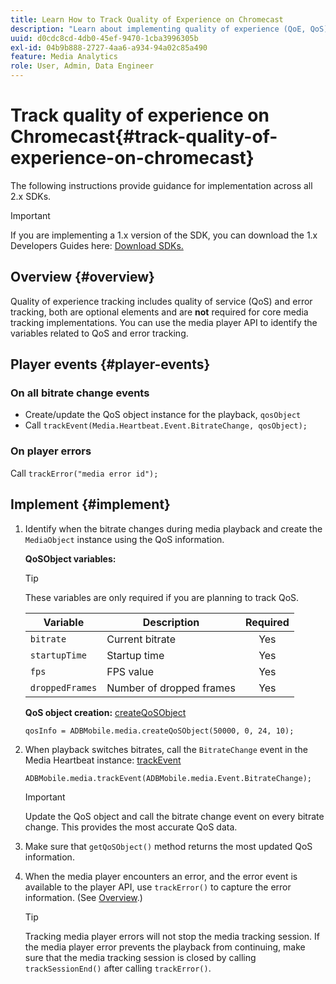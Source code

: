 ```yaml
---
title: Learn How to Track Quality of Experience on Chromecast
description: "Learn about implementing quality of experience (QoE, QoS) tracking using the Media SDK on Chromecast."
uuid: d0cdc8cd-4db0-45ef-9470-1cba3996305b
exl-id: 04b9b888-2727-4aa6-a934-94a02c85a490
feature: Media Analytics
role: User, Admin, Data Engineer
---
```

# Track quality of experience on Chromecast{#track-quality-of-experience-on-chromecast}

The following instructions provide guidance for implementation across all 2.x SDKs.

>[!IMPORTANT]
>
>If you are implementing a 1.x version of the SDK, you can download the 1.x Developers Guides here: [Download SDKs.](/help/getting-started/download-sdks.md)

## Overview {#overview}

Quality of experience tracking includes quality of service (QoS) and error tracking, both are optional elements and are **not** required for core media tracking implementations. You can use the media player API to identify the variables related to QoS and error tracking.

## Player events {#player-events}

### On all bitrate change events

* Create/update the QoS object instance for the playback, `qosObject`
* Call `trackEvent(Media.Heartbeat.Event.BitrateChange, qosObject);`

### On player errors

Call `trackError("media error id");`

## Implement {#implement}

1. Identify when the bitrate changes during media playback and create the `MediaObject` instance using the QoS information.

    **QoSObject variables:**

    >[!TIP]
    >
    >These variables are only required if you are planning to track QoS.

    | Variable | Description | Required |
    | --- | --- | :---: |
    | `bitrate` | Current bitrate | Yes |
    | `startupTime` | Startup time | Yes |
    | `fps` | FPS value | Yes |
    | `droppedFrames` | Number of dropped frames | Yes |

    **QoS object creation:** [createQoSObject](https://adobe-marketing-cloud.github.io/media-sdks/reference/chromecast/ADBMobile.media.html#.createQoSObject)

    ```
    qosInfo = ADBMobile.media.createQoSObject(50000, 0, 24, 10);
    ```

1. When playback switches bitrates, call the `BitrateChange` event in the Media Heartbeat instance: [trackEvent](https://adobe-marketing-cloud.github.io/media-sdks/reference/chromecast/ADBMobile.media.html#.trackEvent)

    ```
    ADBMobile.media.trackEvent(ADBMobile.media.Event.BitrateChange);
    ```

    >[!IMPORTANT]
    >
    >Update the QoS object and call the bitrate change event on every bitrate change. This provides the most accurate QoS data.

1. Make sure that `getQoSObject()` method returns the most updated QoS information.
1. When the media player encounters an error, and the error event is available to the player API, use `trackError()` to capture the error information. (See [Overview](/help/use-cases/track-errors/track-errors-overview.md).)

   >[!TIP]
   >
   >Tracking media player errors will not stop the media tracking session. If the media player error prevents the playback from continuing, make sure that the media tracking session is closed by calling `trackSessionEnd()` after calling `trackError()`.
